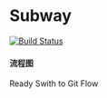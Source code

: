 # Subway
[![Build Status](https://travis-ci.com/NeuSovo/Subway.svg?branch=master)](https://travis-ci.com/NeuSovo/Subway)


#### 流程图

Ready Swith to Git Flow
